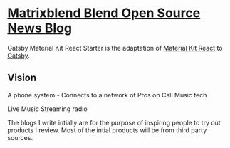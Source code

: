 # [Matrixblend Blend Open Source News Blog](http://matrixblendmedia)


Gatsby Material Kit React Starter is the adaptation of [Material Kit React](https://www.creative-tim.com/product/material-kit-react) to [Gatsby](https://www.gatsbyjs.org/).


## Vision
A phone system - Connects to a network of Pros on Call
Music tech

Live Music Streaming radio 


The blogs I write intially are for the purpose of inspiring people to try out products I review. Most of the intial products will be from third party sources.
